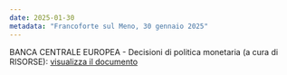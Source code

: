 ```yaml
---
date: 2025-01-30
metadata: "Francoforte sul Meno, 30 gennaio 2025"
---
```


BANCA CENTRALE EUROPEA - Decisioni di politica monetaria (a cura di RISORSE): <a href="/assets/2025-01-30-bce.pdf" target="_blank">visualizza il documento</a>

